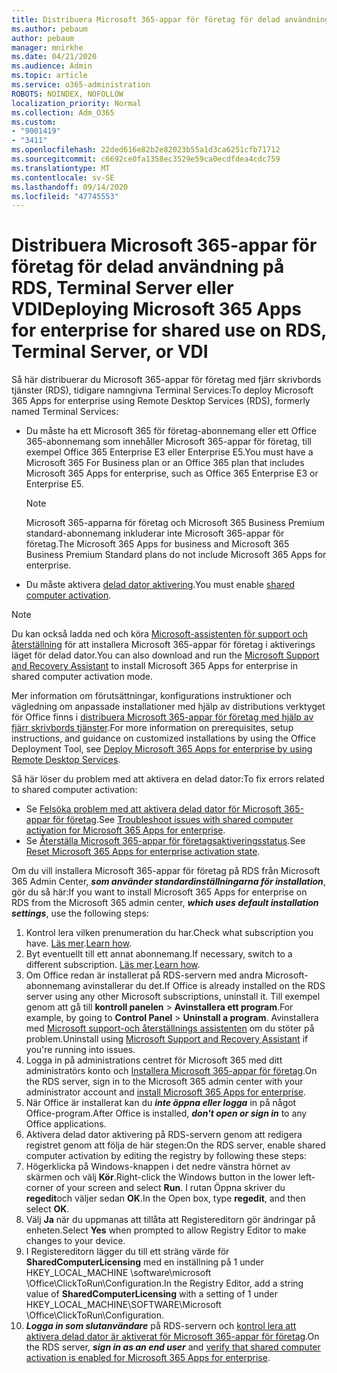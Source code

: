 ```yaml
---
title: Distribuera Microsoft 365-appar för företag för delad användning på RDS, Terminal Server eller VDI
ms.author: pebaum
author: pebaum
manager: mnirkhe
ms.date: 04/21/2020
ms.audience: Admin
ms.topic: article
ms.service: o365-administration
ROBOTS: NOINDEX, NOFOLLOW
localization_priority: Normal
ms.collection: Adm_O365
ms.custom:
- "9001419"
- "3411"
ms.openlocfilehash: 22ded616e82b2e82023b55a1d3ca6251cfb71712
ms.sourcegitcommit: c6692ce0fa1358ec3529e59ca0ecdfdea4cdc759
ms.translationtype: MT
ms.contentlocale: sv-SE
ms.lasthandoff: 09/14/2020
ms.locfileid: "47745553"
---
```

# <a name="deploying-microsoft-365-apps-for-enterprise-for-shared-use-on-rds-terminal-server-or-vdi"></a><span data-ttu-id="d0709-102">Distribuera Microsoft 365-appar för företag för delad användning på RDS, Terminal Server eller VDI</span><span class="sxs-lookup"><span data-stu-id="d0709-102">Deploying Microsoft 365 Apps for enterprise for shared use on RDS, Terminal Server, or VDI</span></span>

<span data-ttu-id="d0709-103">Så här distribuerar du Microsoft 365-appar för företag med fjärr skrivbords tjänster (RDS), tidigare namngivna Terminal Services:</span><span class="sxs-lookup"><span data-stu-id="d0709-103">To deploy Microsoft 365 Apps for enterprise using Remote Desktop Services (RDS), formerly named Terminal Services:</span></span>
- <span data-ttu-id="d0709-104">Du måste ha ett Microsoft 365 för företag-abonnemang eller ett Office 365-abonnemang som innehåller Microsoft 365-appar för företag, till exempel Office 365 Enterprise E3 eller Enterprise E5.</span><span class="sxs-lookup"><span data-stu-id="d0709-104">You must have a Microsoft 365 For Business plan or an Office 365 plan that includes Microsoft 365 Apps for enterprise, such as Office 365 Enterprise E3 or Enterprise E5.</span></span>
   > [!NOTE] 
   > <span data-ttu-id="d0709-105">Microsoft 365-apparna för företag och Microsoft 365 Business Premium standard-abonnemang inkluderar inte Microsoft 365-appar för företag.</span><span class="sxs-lookup"><span data-stu-id="d0709-105">The Microsoft 365 Apps for business and Microsoft 365 Business Premium Standard plans do not include Microsoft 365 Apps for enterprise.</span></span>
- <span data-ttu-id="d0709-106">Du måste aktivera [delad dator aktivering](https://docs.microsoft.com/DeployOffice/overview-shared-computer-activation).</span><span class="sxs-lookup"><span data-stu-id="d0709-106">You must enable [shared computer activation](https://docs.microsoft.com/DeployOffice/overview-shared-computer-activation).</span></span>

> [!NOTE]
> <span data-ttu-id="d0709-107">Du kan också ladda ned och köra [Microsoft-assistenten för support och återställning](https://aka.ms/SaRA_OfficeSCA_M365Portal) för att installera Microsoft 365-appar för företag i aktiverings läget för delad dator.</span><span class="sxs-lookup"><span data-stu-id="d0709-107">You can also download and run the [Microsoft Support and Recovery Assistant](https://aka.ms/SaRA_OfficeSCA_M365Portal) to install Microsoft 365 Apps for enterprise in shared computer activation mode.</span></span>

<span data-ttu-id="d0709-108">Mer information om förutsättningar, konfigurations instruktioner och vägledning om anpassade installationer med hjälp av distributions verktyget för Office finns i [distribuera Microsoft 365-appar för företag med hjälp av fjärr skrivbords tjänster](https://docs.microsoft.com/DeployOffice/deploy-microsoft-365-apps-remote-desktop-services).</span><span class="sxs-lookup"><span data-stu-id="d0709-108">For more information on prerequisites, setup instructions, and guidance on customized installations by using the Office Deployment Tool, see [Deploy Microsoft 365 Apps for enterprise by using Remote Desktop Services](https://docs.microsoft.com/DeployOffice/deploy-microsoft-365-apps-remote-desktop-services).</span></span>

<span data-ttu-id="d0709-109">Så här löser du problem med att aktivera en delad dator:</span><span class="sxs-lookup"><span data-stu-id="d0709-109">To fix errors related to shared computer activation:</span></span>
- <span data-ttu-id="d0709-110">Se [Felsöka problem med att aktivera delad dator för Microsoft 365-appar för företag](https://docs.microsoft.com/DeployOffice/troubleshoot-shared-computer-activation).</span><span class="sxs-lookup"><span data-stu-id="d0709-110">See [Troubleshoot issues with shared computer activation for Microsoft 365 Apps for enterprise](https://docs.microsoft.com/DeployOffice/troubleshoot-shared-computer-activation).</span></span>
- <span data-ttu-id="d0709-111">Se [Återställa Microsoft 365-appar för företagsaktiveringsstatus](https://go.microsoft.com/fwlink/?linkid=2109218).</span><span class="sxs-lookup"><span data-stu-id="d0709-111">See [Reset Microsoft 365 Apps for enterprise activation state](https://go.microsoft.com/fwlink/?linkid=2109218).</span></span>

<span data-ttu-id="d0709-112">Om du vill installera Microsoft 365-appar för företag på RDS från Microsoft 365 Admin Center, ***som använder standardinställningarna för installation***, gör du så här:</span><span class="sxs-lookup"><span data-stu-id="d0709-112">If you want to install Microsoft 365 Apps for enterprise on RDS from the Microsoft 365 admin center, ***which uses default installation settings***, use the following steps:</span></span>

1.    <span data-ttu-id="d0709-113">Kontrol lera vilken prenumeration du har.</span><span class="sxs-lookup"><span data-stu-id="d0709-113">Check what subscription you have.</span></span> <span data-ttu-id="d0709-114">[Läs mer](https://docs.microsoft.com/microsoft-365/admin/admin-overview/what-subscription-do-i-have).</span><span class="sxs-lookup"><span data-stu-id="d0709-114">[Learn how](https://docs.microsoft.com/microsoft-365/admin/admin-overview/what-subscription-do-i-have).</span></span>
2.    <span data-ttu-id="d0709-115">Byt eventuellt till ett annat abonnemang.</span><span class="sxs-lookup"><span data-stu-id="d0709-115">If necessary, switch to a different subscription.</span></span> <span data-ttu-id="d0709-116">[Läs mer](https://docs.microsoft.com/microsoft-365/commerce/subscriptions/switch-to-a-different-plan).</span><span class="sxs-lookup"><span data-stu-id="d0709-116">[Learn how](https://docs.microsoft.com/microsoft-365/commerce/subscriptions/switch-to-a-different-plan).</span></span>
3.    <span data-ttu-id="d0709-117">Om Office redan är installerat på RDS-servern med andra Microsoft-abonnemang avinstallerar du det.</span><span class="sxs-lookup"><span data-stu-id="d0709-117">If Office is already installed on the RDS server using any other Microsoft subscriptions, uninstall it.</span></span> <span data-ttu-id="d0709-118">Till exempel genom att gå till **kontroll panelen**  >  **Avinstallera ett program**.</span><span class="sxs-lookup"><span data-stu-id="d0709-118">For example, by going to **Control Panel** > **Uninstall a program**.</span></span> <span data-ttu-id="d0709-119">Avinstallera med [Microsoft support-och återställnings assistenten](https://aka.ms/SARA-OfficeUninstall-Alchemy) om du stöter på problem.</span><span class="sxs-lookup"><span data-stu-id="d0709-119">Uninstall using [Microsoft Support and Recovery Assistant](https://aka.ms/SARA-OfficeUninstall-Alchemy) if you're running into issues.</span></span>
4.    <span data-ttu-id="d0709-120">Logga in på administrations centret för Microsoft 365 med ditt administratörs konto och [Installera Microsoft 365-appar för företag](https://portal.office.com/OLS/MySoftware.aspx).</span><span class="sxs-lookup"><span data-stu-id="d0709-120">On the RDS server, sign in to the Microsoft 365 admin center with your administrator account and [install Microsoft 365 Apps for enterprise](https://portal.office.com/OLS/MySoftware.aspx).</span></span>
5.    <span data-ttu-id="d0709-121">När Office är installerat kan du ***inte öppna eller logga*** in på något Office-program.</span><span class="sxs-lookup"><span data-stu-id="d0709-121">After Office is installed, ***don't open or sign in*** to any Office applications.</span></span>
6.    <span data-ttu-id="d0709-122">Aktivera delad dator aktivering på RDS-servern genom att redigera registret genom att följa de här stegen:</span><span class="sxs-lookup"><span data-stu-id="d0709-122">On the RDS server, enable shared computer activation by editing the registry by following these steps:</span></span>
   1. <span data-ttu-id="d0709-123">Högerklicka på Windows-knappen i det nedre vänstra hörnet av skärmen och välj **Kör**.</span><span class="sxs-lookup"><span data-stu-id="d0709-123">Right-click the Windows button in the lower left-corner of your screen and select **Run**.</span></span> <span data-ttu-id="d0709-124">I rutan Öppna skriver du **regedit**och väljer sedan **OK**.</span><span class="sxs-lookup"><span data-stu-id="d0709-124">In the Open box, type **regedit**, and then select **OK**.</span></span>
   2. <span data-ttu-id="d0709-125">Välj **Ja** när du uppmanas att tillåta att Registereditorn gör ändringar på enheten.</span><span class="sxs-lookup"><span data-stu-id="d0709-125">Select **Yes** when prompted to allow Registry Editor to make changes to your device.</span></span>
   3. <span data-ttu-id="d0709-126">I Registereditorn lägger du till ett sträng värde för **SharedComputerLicensing** med en inställning på 1 under HKEY_LOCAL_MACHINE \software\microsoft \Office\ClickToRun\Configuration.</span><span class="sxs-lookup"><span data-stu-id="d0709-126">In the Registry Editor, add a string value of **SharedComputerLicensing** with a setting of 1 under HKEY_LOCAL_MACHINE\SOFTWARE\Microsoft \Office\ClickToRun\Configuration.</span></span>
   4. <span data-ttu-id="d0709-127">***Logga in som slutanvändare*** på RDS-servern och [kontrol lera att aktivera delad dator är aktiverat för Microsoft 365-appar för företag](https://docs.microsoft.com/DeployOffice/troubleshoot-shared-computer-activation#verify-that-activation-for-microsoft-365-apps-succeeded).</span><span class="sxs-lookup"><span data-stu-id="d0709-127">On the RDS server, ***sign in as an end user*** and [verify that shared computer activation is enabled for Microsoft 365 Apps for enterprise](https://docs.microsoft.com/DeployOffice/troubleshoot-shared-computer-activation#verify-that-activation-for-microsoft-365-apps-succeeded).</span></span>

